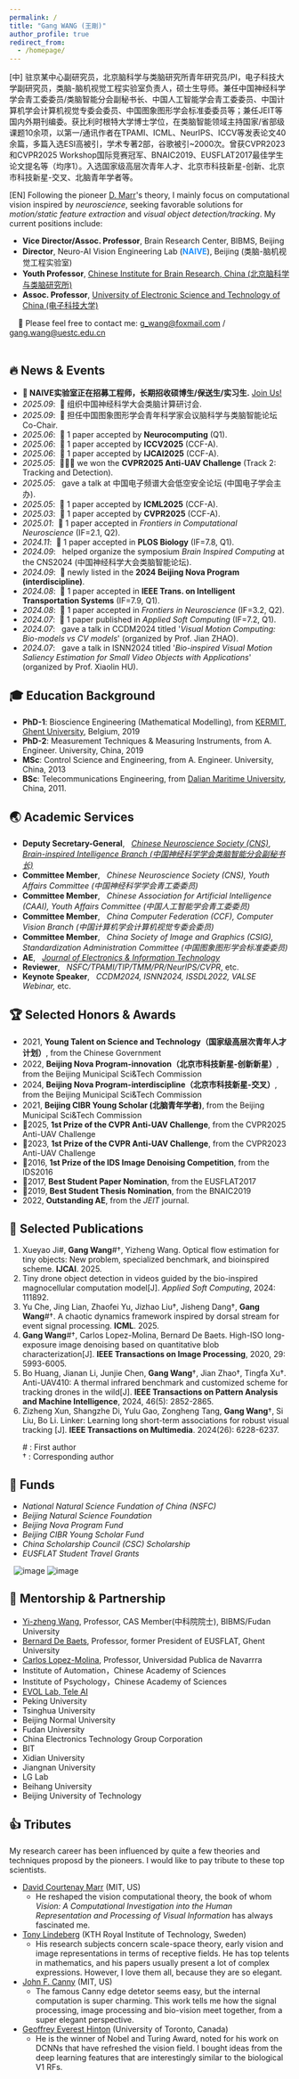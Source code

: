 ```yaml
---
permalink: /
title: "Gang WANG (王剛)"
author_profile: true
redirect_from: 
  - /homepage/
---
```


[中] 驻京某中心副研究员，北京脑科学与类脑研究所青年研究员/PI，电子科技大学副研究员，类脑-脑机视觉工程实验室负责人，硕士生导师。兼任中国神经科学学会青工委委员/类脑智能分会副秘书长、中国人工智能学会青工委委员、中国计算机学会计算机视觉专委会委员、中国图象图形学会标准委委员等；兼任JEIT等国内外期刊编委。获比利时根特大学博士学位，在类脑智能领域主持国家/省部级课题10余项，以第一/通讯作者在TPAMI、ICML、NeurIPS、ICCV等发表论文40余篇，多篇入选ESI高被引，学术专著2部，谷歌被引~2000次。曾获CVPR2023和CVPR2025 Workshop国际竞赛冠军、BNAIC2019、EUSFLAT2017最佳学生论文提名等（均序1）。入选国家级高层次青年人才、北京市科技新星-创新、北京市科技新星-交叉、北脑青年学者等。

[EN] Following the pioneer [D. Marr](https://en.wikipedia.org/wiki/David_Marr_(neuroscientist))'s theory, I mainly focus on computational vision inspired by *neuroscience*, seeking favorable solutions for *motion/static feature extraction* and *visual object detection/tracking*. 
My current positions include:

* **Vice Director/Assoc. Professor**, Brain Research Center, BIBMS, Beijing
* **Director**,                       Neuro-AI Vision Engineering Lab (**<font color=DodgerBlue>NAIVE</font>**), Beijing (类脑-脑机视觉工程实验室)
* **Youth Professor**,                [Chinese Institute for Brain Research, China (北京脑科学与类脑研究所)](https://en.cibr.ac.cn/)
* **Assoc. Professor**,               [University of Electronic Science and Technology of China (电子科技大学)](https://en.uestc.edu.cn/)

&nbsp; &nbsp; 📩 Please feel free to contact me: g_wang@foxmail.com / gang.wang@uestc.edu.cn
<br>
<br> 


🔥 News & Events
-
* **📣 NAIVE实验室正在招募工程师，长期招收硕博生/保送生/实习生.** [Join Us!](https://gangwangugent.github.io//joinus/)
* *2025.09*: &nbsp;🎉 组织中国神经科学大会类脑计算研讨会.
* *2025.09*: &nbsp;🎉 担任中国图象图形学会青年科学家会议脑科学与类脑智能论坛Co-Chair.
* *2025.06*: &nbsp;🎉 1 paper accepted by **Neurocomputing** (Q1).
* *2025.06*: &nbsp;🎉 1 paper accepted by **ICCV2025** (CCF-A).
* *2025.06*: &nbsp;🎉 1 paper accepted by **IJCAI2025** (CCF-A).
* *2025.05*: &nbsp;🎉🎉🎉 we won the **CVPR2025 Anti-UAV Challenge** (Track 2: Tracking and Detection).
* *2025.05*: &nbsp; gave a talk at 中国电子频谱大会低空安全论坛 (中国电子学会主办).
* *2025.05*: &nbsp;🎉 1 paper accepted by **ICML2025** (CCF-A).
* *2025.03*: &nbsp;🎉 1 paper accepted by **CVPR2025** (CCF-A).
* *2025.01*: &nbsp;🎉 1 paper accepted in *Frontiers in Computational Neuroscience* (IF=2.1, Q2).
* *2024.11*: &nbsp;🎉 1 paper accepted in **PLOS Biology** (IF=7.8, Q1).
* *2024.09*: &nbsp; helped organize the symposium *Brain Inspired Computing* at the CNS2024 (中国神经科学大会类脑智能论坛). 
* *2024.09*: &nbsp;🎉 newly listed in the **2024 Beijing Nova Program (interdiscipline)**.
* *2024.08*: &nbsp;🎉 1 paper accepted in **IEEE Trans. on Intelligent Transportation Systems** (IF=7.9, Q1).
* *2024.08*: &nbsp;🎊 1 paper accepted in *Frontiers in Neuroscience* (IF=3.2, Q2).
* *2024.07*: &nbsp;🎉 1 paper published in *Applied Soft Computing* (IF=7.2, Q1).
* *2024.07*: &nbsp; gave a talk in CCDM2024 titled '*Visual Motion Computing: Bio-models vs CV models*' (organized by Prof. Jian ZHAO).
* *2024.07*: &nbsp; gave a talk in ISNN2024 titled '*Bio-inspired Visual Motion Saliency Estimation for Small Video Objects with Applications*'  (organized by Prof. Xiaolin HU).



🎓 Education Background
-
* **PhD-1**: Bioscience Engineering (Mathematical Modelling), from [KERMIT](https://kermit.ugent.be/ "KERMIT"), [Ghent University](https://en.wikipedia.org/wiki/Ghent_University), Belgium, 2019
* **PhD-2**: Measurement Techniques & Measuring Instruments, from A. Engineer. University, China, 2019
* **MSc**: Control Science and Engineering, from A. Engineer. University, China, 2013
* **BSc**: Telecommunications Engineering, from [Dalian Maritime University](https://en.wikipedia.org/wiki/Dalian_Maritime_University), China, 2011.



🌏 Academic Services
-
* **Deputy Secretary-General**, &nbsp; *[Chinese Neuroscience Society (CNS)](https://www.cns.org.cn/en/)*, *[Brain-inspired Intelligence Branch (中国神经科学学会类脑智能分会副秘书长)](https://www.cns.org.cn/about_02_society_24.html)*
* **Committee Member**, &nbsp; *Chinese Neuroscience Society (CNS), Youth Affairs Committee (中国神经科学学会青工委委员)*
* **Committee Member**, &nbsp; *Chinese Association for Artificial Intelligence (CAAI), Youth Affairs Committee (中国人工智能学会青工委委员)*
* **Committee Member**, &nbsp; *China Computer Federation (CCF), Computer Vision Branch (中国计算机学会计算机视觉专委会委员)*
* **Committee Member**, &nbsp; *China Society of Image and Graphics (CSIG), Standardization Administration Committee (中国图象图形学会标准委委员)*
* **AE**, &nbsp; [*Journal of Electronics & Information Technology*](https://jeit.ac.cn/indexen.htm)
* **Reviewer**, &nbsp; *NSFC/TPAMI/TIP/TMM/PR/NeurIPS/CVPR*, etc.
* **Keynote Speaker**, &nbsp; *CCDM2024, ISNN2024, ISSDL2022, VALSE Webinar,* etc.


🏆 Selected Honors & Awards
-
* 2021, **Young Talent on Science and Technology（国家级高层次青年人才计划）**, from the Chinese Government
* 2022, **Beijing Nova Program-innovation（北京市科技新星-创新新星）**, from the Beijing Municipal Sci&Tech Commission
* 2024, **Beijing Nova Program-interdiscipline（北京市科技新星-交叉）**, from the Beijing Municipal Sci&Tech Commission
* 2021, **Beijing CIBR Young Scholar (北脑青年学者)**, from the Beijing Municipal Sci&Tech Commission
* 🏅2025, **1st Prize of the CVPR Anti-UAV Challenge**,  from the CVPR2025 Anti-UAV Challenge
* 🏅2023, **1st Prize of the CVPR Anti-UAV Challenge**,  from the CVPR2023 Anti-UAV Challenge
* 🏅2016, **1st Prize of the IDS Image Denoising Competition**, from the IDS2016
* 🏅2017, **Best Student Paper Nomination**, from the EUSFLAT2017
* 🏅2019, **Best Student Thesis Nomination**, from the BNAIC2019
* 2022, **Outstanding AE**, from the *JEIT* journal.

📝 Selected Publications
-
1. Xueyao Ji#, **Gang Wang**#†, Yizheng Wang. Optical flow estimation for tiny objects: New problem, specialized benchmark, and bioinspired scheme. **IJCAI**. 2025. 
2. Tiny drone object detection in videos guided by the bio-inspired magnocellular computation model[J]. *Applied Soft Computing*, 2024: 111892.
3. Yu Che, Jing Lian, Zhaofei Yu, Jizhao Liu†, Jisheng Dang†, **Gang Wang**#†. A chaotic dynamics framework inspired by dorsal stream for event signal processing. **ICML**. 2025.
4. **Gang Wang**#†, Carlos Lopez-Molina, Bernard De Baets. High-ISO long-exposure image denoising based on quantitative blob characterization[J]. **IEEE Transactions on Image Processing**, 2020, 29: 5993-6005.
5. Bo Huang, Jianan Li, Junjie Chen, **Gang Wang**†,  Jian Zhao†, Tingfa Xu†. Anti-UAV410: A thermal infrared benchmark and customized scheme for tracking drones in the wild[J]. **IEEE Transactions on Pattern Analysis and Machine Intelligence**, 2024, 46(5): 2852-2865.
6. Zizheng Xun, Shangzhe Di, Yulu Gao, Zongheng Tang, **Gang Wang**†, Si Liu, Bo Li. Linker: Learning long short-term associations for robust visual tracking [J]. **IEEE Transactions on Multimedia**. 2024(26): 6228-6237.

&nbsp; &nbsp; &nbsp; # : First author  
&nbsp; &nbsp; &nbsp; † : Corresponding author


🏦 Funds
-
* *National Natural Science Fundation of China (NSFC)*
* *Beijing Natural Science Foundation* 
* *Beijing Nova Program Fund*
* *Beijing CIBR Young Scholar Fund*
* *China Scholarship Council (CSC) Scholarship*
* *EUSFLAT Student Travel Grants*

&nbsp;&nbsp;![image](https://github.com/user-attachments/assets/220bd3b8-b388-49b3-b290-0693ce4a9cb7)
![image](https://github.com/user-attachments/assets/03b9333b-c919-44ee-a444-8df677ece4c0)


🤝 Mentorship & Partnership
-
* [Yi-zheng Wang](https://casad.cas.cn/ysxx2022/ysmd/smkx/202201/t20220111_4821762.html), Professor, CAS Member(中科院院士), BIBMS/Fudan University
* [Bernard De Baets](https://ai.ugent.be/people/BernardDeBaets.en.html), Professor, former President of EUSFLAT, Ghent University
* [Carlos Lopez-Molina](https://www.unavarra.es/pdi?uid=810097&dato=tutorias), Professor, Universidad Publica de Navarrra
* Institute of Automation，Chinese Academy of Sciences
* Institute of Psychology，Chinese Academy of Sciences
* [EVOL Lab, Tele AI](https://zhaoj9014.github.io/)
* Peking University
* Tsinghua University
* Beijing Normal University
* Fudan University
* China Electronics Technology Group Corporation
* BIT
* Xidian University
* Jiangnan University
* LG Lab
* Beihang University
* Beijing University of Technology


👍 Tributes
-
My research career has been influenced by quite a few theories and techniques proposd by the pioneers. I would like to pay tribute to these top scientists.

* [David Courtenay Marr](https://en.wikipedia.org/wiki/David_Marr_(neuroscientist)) (MIT, US)
  * He reshaped the vision computational theory, the book of whom *Vision: A Computational Investigation into the Human Representation and Processing of Visual Information* has always fascinated me.
* [Tony Lindeberg](https://www.kth.se/profile/tony) (KTH Royal Institute of Technology, Sweden)
  * His research subjects concern scale-space theory, early vision and image representations in terms of receptive fields. He has top telents in mathematics, and his papers usually present a lot of complex expressions. However, I love them all, because they are so elegant.
* [John F. Canny](https://en.wikipedia.org/wiki/John_Canny) (MIT, US)
  * The famous Canny edge detetor seems easy, but the internal computation is super charming. This work tells me how the signal processing, image processing and bio-vision meet together, from a super elegant perspective.
* [Geoffrey Everest Hinton](https://en.wikipedia.org/wiki/Geoffrey_Hinton) (University of Toronto, Canada)
  * He is the winner of Nobel and Turing Award, noted for his work on DCNNs that have refreshed the vision field. I bought ideas from the deep learning features that are interestingly similar to the biological V1 RFs.  





